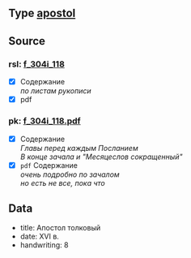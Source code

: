 ## Type [apostol][apostol]

## Source

### rsl: [f_304i_118][rsl]

- [x] Содержание  
  *по листам рукописи*
- [x] pdf

### pk: [f_304i_118.pdf][pk]

- [x] Содержание  
  *Главы перед каждым Посланием*  
  *В конце зачала и "Месяцеслов сокращенный"*
- [x] `pdf` Содержание  
  *очень подробно по зачалом*  
  *но есть не все, пока что*

## Data

* title: Апостол толковый
* date: XVI в.
* handwriting: 8

[rsl]: https://lib-fond.ru/lib-rgb/304-i/f-304i-118/

[pk]: ../../../../../../pravoslavie/bibliya/novyj_zavet/apostol/tolkovyy/f_304i_118.pdf

[apostol]: ../../../Библия/Апостол/Апостол.md